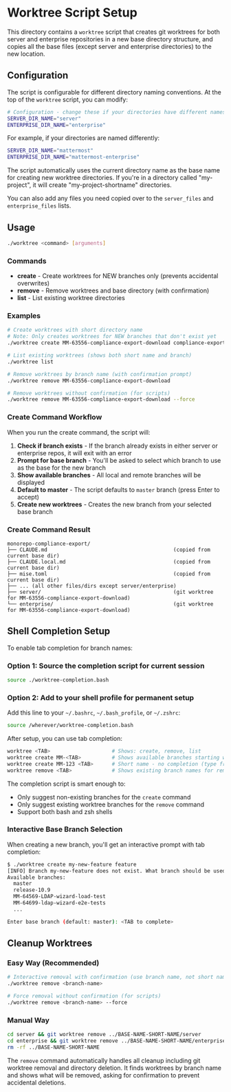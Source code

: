 # Worktree Script Setup

This directory contains a `worktree` script that creates git worktrees for both server and enterprise repositories in a new base directory structure, and copies all the base files (except server and enterprise directories) to the new location.

## Configuration

The script is configurable for different directory naming conventions. At the top of the `worktree` script, you can modify:

```bash
# Configuration - change these if your directories have different names
SERVER_DIR_NAME="server"
ENTERPRISE_DIR_NAME="enterprise"
```

For example, if your directories are named differently:
```bash
SERVER_DIR_NAME="mattermost"
ENTERPRISE_DIR_NAME="mattermost-enterprise"
```

The script automatically uses the current directory name as the base name for creating new worktree directories. If you're in a directory called "my-project", it will create "my-project-shortname" directories.

You can also add any files you need copied over to the `server_files` and `enterprise_files` lists.


## Usage

```bash
./worktree <command> [arguments]
```

### Commands

- **create** - Create worktrees for NEW branches only (prevents accidental overwrites)
- **remove** - Remove worktrees and base directory (with confirmation)
- **list** - List existing worktree directories

### Examples

```bash
# Create worktrees with short directory name
# Note: Only creates worktrees for NEW branches that don't exist yet
./worktree create MM-63556-compliance-export-download compliance-export

# List existing worktrees (shows both short name and branch)
./worktree list

# Remove worktrees by branch name (with confirmation prompt)
./worktree remove MM-63556-compliance-export-download

# Remove worktrees without confirmation (for scripts)
./worktree remove MM-63556-compliance-export-download --force
```

### Create Command Workflow

When you run the create command, the script will:

1. **Check if branch exists** - If the branch already exists in either server or enterprise repos, it will exit with an error
2. **Prompt for base branch** - You'll be asked to select which branch to use as the base for the new branch
3. **Show available branches** - All local and remote branches will be displayed
4. **Default to master** - The script defaults to `master` branch (press Enter to accept)
5. **Create new worktrees** - Creates the new branch from your selected base branch

### Create Command Result
```
monorepo-compliance-export/
├── CLAUDE.md                                         (copied from current base dir)
├── CLAUDE.local.md                                   (copied from current base dir)
├── mise.toml                                         (copied from current base dir)
├── ... (all other files/dirs except server/enterprise)
├── server/                                           (git worktree for MM-63556-compliance-export-download)
└── enterprise/                                       (git worktree for MM-63556-compliance-export-download)
```

## Shell Completion Setup

To enable tab completion for branch names:

### Option 1: Source the completion script for current session
```bash
source ./worktree-completion.bash
```

### Option 2: Add to your shell profile for permanent setup
Add this line to your `~/.bashrc`, `~/.bash_profile`, or `~/.zshrc`:

```bash
source /wherever/worktree-completion.bash
```


After setup, you can use tab completion:
```bash
worktree <TAB>                    # Shows: create, remove, list
worktree create MM-<TAB>          # Shows available branches starting with MM- (excludes existing branches)
worktree create MM-123 <TAB>      # Short name - no completion (type freely)
worktree remove <TAB>             # Shows existing branch names for removal
```

The completion script is smart enough to:
- Only suggest non-existing branches for the `create` command
- Only suggest existing worktree branches for the `remove` command
- Support both bash and zsh shells

### Interactive Base Branch Selection

When creating a new branch, you'll get an interactive prompt with tab completion:
```bash
$ ./worktree create my-new-feature feature
[INFO] Branch my-new-feature does not exist. What branch should be used as base?
Available branches:
  master
  release-10.9
  MM-64569-LDAP-wizard-load-test
  MM-64699-ldap-wizard-e2e-tests
  ...

Enter base branch (default: master): <TAB to complete>
```

## Cleanup Worktrees

### Easy Way (Recommended)
```bash
# Interactive removal with confirmation (use branch name, not short name)
./worktree remove <branch-name>

# Force removal without confirmation (for scripts)
./worktree remove <branch-name> --force
```

### Manual Way
```bash
cd server && git worktree remove ../BASE-NAME-SHORT-NAME/server
cd enterprise && git worktree remove ../BASE-NAME-SHORT-NAME/enterprise
rm -rf ../BASE-NAME-SHORT-NAME
```

The `remove` command automatically handles all cleanup including git worktree removal and directory deletion. It finds worktrees by branch name and shows what will be removed, asking for confirmation to prevent accidental deletions.
